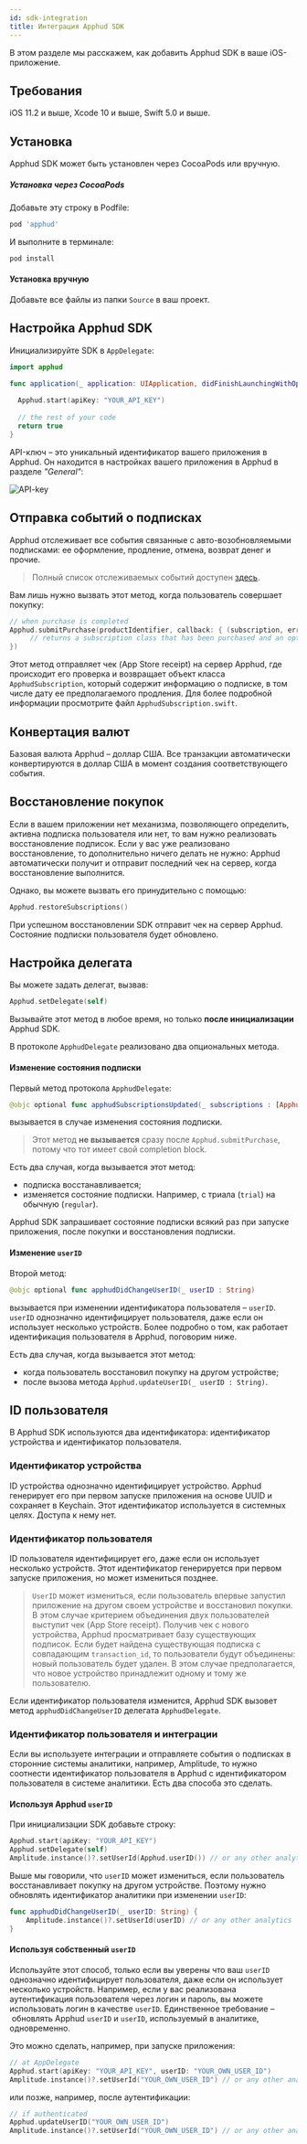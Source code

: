 ```yaml
---
id: sdk-integration
title: Интеграция Apphud SDK
---
```

В этом разделе мы расскажем, как добавить Apphud SDK в ваше iOS-приложение.

## Требования

iOS 11.2 и выше, Xcode 10 и выше, Swift 5.0 и выше.

## Установка

Apphud SDK может быть установлен через CocoaPods или вручную.

##### Установка через CocoaPods

Добавьте эту строку в Podfile:

```ruby
pod 'apphud'
```

И выполните в терминале:

```ruby
pod install
```

#### Установка вручную

Добавьте все файлы из папки `Source` в ваш проект.

## Настройка Apphud SDK

Инициализируйте SDK в `AppDelegate`:

```swift
import apphud

func application(_ application: UIApplication, didFinishLaunchingWithOptions launchOptions: [UIApplication.LaunchOptionsKey: Any]?) -> Bool {
	
  Apphud.start(apiKey: "YOUR_API_KEY")
  
  // the rest of your code
  return true
}
```

API-ключ – это уникальный идентификатор вашего приложения в Apphud. Он находится в настройках вашего приложения в Apphud в разделе *"General"*:

![API-key](assets/sdk-token.png)

## Отправка событий о подписках

Apphud отслеживает все события связанные с авто-возобновляемыми подписками: ее оформление, продление, отмена, возврат денег и прочие.

> Полный список отслеживаемых событий доступен [здесь](events.md).

Вам лишь нужно вызвать этот метод, когда пользователь совершает покупку:

```swift
// when purchase is completed
Apphud.submitPurchase(productIdentifier, callback: { (subscription, error) in
     // returns a subscription class that has been purchased and an optional error
})
```

Этот метод отправляет чек (App Store receipt) на сервер Apphud, где происходит его проверка и возвращает объект класса `ApphudSubscription`, который содержит информацию о подписке, в том числе дату ее предполагаемого продления. Для более подробной информации просмотрите файл `ApphudSubscription.swift`.

## Конвертация валют

Базовая валюта Apphud – доллар США. Все транзакции автоматически конвертируются в доллар США в момент создания соответствующего события.

## Восстановление покупок

Если в вашем приложении нет механизма, позволяющего определить, активна подписка пользователя или нет, то вам нужно реализовать восстановление подписок. Если у вас уже реализовано восстановление, то дополнительно ничего делать не нужно: Apphud автоматически получит и отправит последний чек на сервер, когда восстановление выполнится. 

Однако, вы можете вызвать его принудительно с помощью:

```swift
Apphud.restoreSubscriptions()
```

При успешном восстановлении SDK отправит чек на сервер Apphud. Состояние подписки пользователя будет обновлено.

## Настройка делегата

Вы можете задать делегат, вызвав:

```swift
Apphud.setDelegate(self)
```

Вызывайте этот метод в любое время, но только **после инициализации** Apphud SDK. 

В протоколе `ApphudDelegate` реализовано два опциональных метода.

#### Изменение состояния подписки

Первый метод протокола `ApphudDelegate`:

```swift
@objc optional func apphudSubscriptionsUpdated(_ subscriptions : [ApphudSubscription])
```

вызывается в случае изменения состояния подписки.

> Этот метод **не вызывается** сразу после `Apphud.submitPurchase`, потому что тот имеет свой completion block.

Есть два случая, когда вызывается этот метод:

* подписка восстанавливается;
* изменяется состояние подписки. Например, с триала (`trial`) на обычную (`regular`).

Apphud SDK запрашивает состояние подписки всякий раз при запуске приложения, после покупки и восстановления подписки.

#### Изменение `userID`

Второй метод:

```swift
@objc optional func apphudDidChangeUserID(_ userID : String)
```

вызывается при изменении идентификатора пользователя – `userID`. `userID` однозначно идентифицирует пользователя, даже если он использует несколько устройств. Более подробно о том, как работает идентификация пользователя в Apphud, поговорим ниже.

Есть два случая, когда вызывается этот метод:

* когда пользователь восстановил покупку на другом устройстве;
* после вызова метода `Apphud.updateUserID(_ userID : String)`.

## ID пользователя

В Apphud SDK используются два идентификатора: идентификатор устройства и идентификатор пользователя.

### Идентификатор устройства

ID устройства однозначно идентифицирует устройство. Apphud генерирует его при первом запуске приложения на основе UUID и сохраняет в Keychain. Этот идентификатор используется в системных целях. Доступа к нему нет.

### Идентификатор пользователя

ID пользователя идентифицирует его, даже если он использует несколько устройств. Этот идентификатор генерируется при первом запуске приложения, но может измениться позднее.

> `UserID` может измениться, если пользователь впервые запустил приложение на другом своем устройстве и восстановил покупки. В этом случае критерием объединения двух пользователей выступит чек (App Store receipt). Получив чек с нового устройства, Apphud просматривает базу существующих подписок. Если будет найдена существующая подписка с совпадающим `transaction_id`, то пользователи будут объединены: новый пользователь будет удален. В этом случае предполагается, что новое устройство принадлежит одному и тому же пользователю.

Если идентификатор пользователя изменится, Apphud SDK вызовет метод `apphudDidChangeUserID` делегата `ApphudDelegate`.

### Идентификатор пользователя и интеграции

Если вы используете интеграции и отправляете события о подписках в сторонние системы аналитики, например, Amplitude, то нужно соотнести идентификатор пользователя в Apphud с идентификатором пользователя в системе аналитики. Есть два способа это сделать.

#### Используя Apphud `userID`

При инициализации SDK добавьте строку:

```swift
Apphud.start(apiKey: "YOUR_API_KEY")
Apphud.setDelegate(self)
Amplitude.instance()?.setUserId(Apphud.userID()) // or any other analytics
```

Выше мы говорили, что `userID` может измениться, если пользователь восстанавливает покупку на другом устройстве. Поэтому нужно обновлять идентификатор аналитики при изменении `userID`:

```swift
func apphudDidChangeUserID(_ userID: String) {
	Amplitude.instance()?.setUserId(userID) // or any other analytics
}
```

#### Используя собственный `userID`

Используйте этот способ, только если вы уверены что ваш `userID` однозначно идентифицирует пользователя, даже если он использует несколько устройств. Например, если у вас реализована аутентификация пользователя через логин и пароль, вы можете использовать логин в качестве `userID`. Единственное требование – обновлять Apphud `userID` и `userID`, используемый в аналитике, одновременно.

Это можно сделать, например, при запуске приложения:

```swift
// at AppDelegate
Apphud.start(apiKey: "YOUR_API_KEY", userID: "YOUR_OWN_USER_ID")
Amplitude.instance()?.setUserId("YOUR_OWN_USER_ID") // or any other analytics
```

или позже, например, после аутентификации:

```swift
// if authenticated
Apphud.updateUserID("YOUR_OWN_USER_ID")
Amplitude.instance()?.setUserId("YOUR_OWN_USER_ID") // or any other analytics
```

